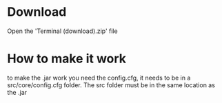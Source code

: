 # Download
Open the 'Terminal (download).zip' file

# How to make it work
to make the .jar work you need the config.cfg, it needs to be in a src/core/config.cfg folder. The src folder must be in the same location as the .jar

